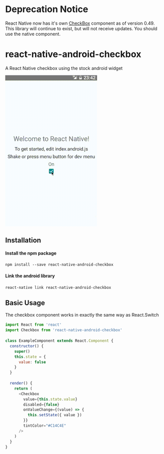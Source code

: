 # Deprecation Notice

React Native now has it's own [CheckBox](https://facebook.github.io/react-native/docs/checkbox.html) component as of version 0.49.
This library will continue to exist, but will not receive updates. You should use the native component.

# react-native-android-checkbox

A React Native checkbox using the stock android widget

![Checkbox Example App](./example/screencast.gif)

## Installation

#### Install the npm package

`npm install --save react-native-android-checkbox`

#### Link the android library

`react-native link react-native-android-checkbox`

## Basic Usage

The checkbox component works in exactly the same way as React.Switch

```js
import React from 'react'
import Checkbox from 'react-native-android-checkbox'

class ExampleComponent extends React.Component {
  constructor() {
    super()
    this.state = {
      value: false
    }
  }

  render() {
    return (
      <Checkbox
        value={this.state.value}
        disabled={false}
        onValueChange={(value) => {
          this.setState({ value })
        }}
        tintColor="#C14C4E"
      />
    )
  }
}
```
